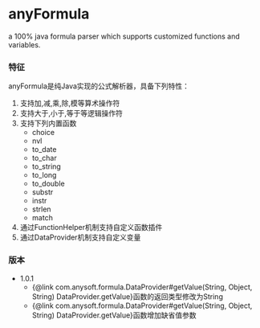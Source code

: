 anyFormula
==========

a 100% java formula parser which supports customized functions and variables.

### 特征
anyFormula是纯Java实现的公式解析器，具备下列特性：

1. 支持加,减,乘,除,模等算术操作符
2. 支持大于,小于,等于等逻辑操作符
3. 支持下列内置函数
    - choice
    - nvl
    - to_date
    - to_char
    - to_string
    - to_long
    - to_double
    - substr
    - instr
    - strlen
    - match
4. 通过FunctionHelper机制支持自定义函数插件
5. 通过DataProvider机制支持自定义变量

### 版本
- 1.0.1
    + {@link com.anysoft.formula.DataProvider#getValue(String, Object, String) DataProvider.getValue}函数的返回类型修改为String
    + {@link com.anysoft.formula.DataProvider#getValue(String, Object, String) DataProvider.getValue}函数增加缺省值参数
